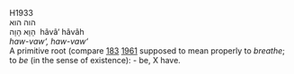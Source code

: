 <body>
  <p>H1933<br>  הוה    הוא  <br> הָוָא  הָוָה  ‎  hâvâ‘  hâvâh  <br><i>haw-vaw‘,</i> <i>haw-vaw‘ </i><br>A primitive root (compare <a href="h0183.htm">183</a>  <a href="h1961.htm">1961</a>  supposed to mean properly to <i>breathe</i>; to <i>be</i> (in the sense of existence): - be, X have.<br></p>
 </body>